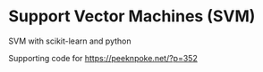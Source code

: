 # Support Vector Machines (SVM)
SVM with scikit-learn and python

Supporting code for https://peeknpoke.net/?p=352

